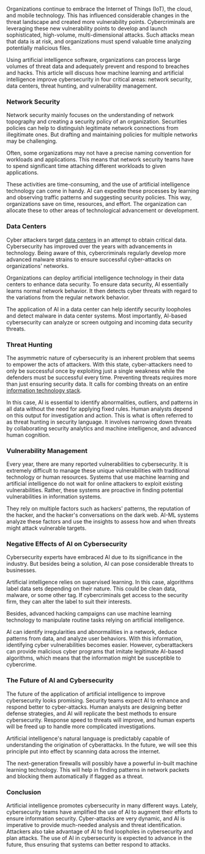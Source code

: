 Organizations continue to embrace the Internet of Things (IoT), the cloud, and mobile technology. This has influenced considerable changes in the threat landscape and created more vulnerability points. Cybercriminals are leveraging these new vulnerability points to develop and launch sophisticated, high-volume, multi-dimensional attacks. Such attacks mean that data is at risk, and organizations must spend valuable time analyzing potentially malicious files.

Using artificial intelligence software, organizations can process large volumes of threat data and adequately prevent and respond to breaches and hacks. This article will discuss how machine learning and artificial intelligence improve cybersecurity in four critical areas: network security, data centers, threat hunting, and vulnerability management.

### Network Security

Network security mainly focuses on the understanding of network topography and creating a security policy of an organization. Securities policies can help to distinguish legitimate network connections from illegitimate ones. But drafting and maintaining policies for multiple networks may be challenging.

Often, some organizations may not have a precise naming convention for workloads and applications. This means that network security teams have to spend significant time attaching different workloads to given applications.

These activities are time-consuming, and the use of artificial intelligence technology can come in handy. AI can expedite these processes by learning and observing traffic patterns and suggesting security policies. This way, organizations save on time, resources, and effort. The organization can allocate these to other areas of technological advancement or development.

### Data Centers

Cyber attackers target [data centers](https://www.cisco.com/c/en/us/solutions/data-center-virtualization/what-is-a-data-center.html) in an attempt to obtain critical data. Cybersecurity has improved over the years with advancements in technology. Being aware of this, cybercriminals regularly develop more advanced malware strains to ensure successful cyber-attacks on organizations&#39; networks.

Organizations can deploy artificial intelligence technology in their data centers to enhance data security. To ensure data security, AI essentially learns normal network behavior. It then detects cyber threats with regard to the variations from the regular network behavior.

The application of AI in a data center can help identify security loopholes and detect malware in data center systems. Most importantly, AI-based cybersecurity can analyze or screen outgoing and incoming data security threats.

### Threat Hunting

The asymmetric nature of cybersecurity is an inherent problem that seems to empower the acts of attackers. With this state, cyber-attackers need to only be successful once by exploiting just a single weakness while the defenders must be successful every time. Preventing threats requires more than just ensuring security data. It calls for combing threats on an entire [information technology stack](https://www.pcmag.com/encyclopedia/term/technology-stack).

In this case, AI is essential to identify abnormalities, outliers, and patterns in all data without the need for applying fixed rules. Human analysts depend on this output for investigation and action. This is what is often referred to as threat hunting in security language. It involves narrowing down threats by collaborating security analytics and machine intelligence, and advanced human cognition.

### Vulnerability Management

Every year, there are many reported vulnerabilities to cybersecurity. It is extremely difficult to manage these unique vulnerabilities with traditional technology or human resources. Systems that use machine learning and artificial intelligence do not wait for online attackers to exploit existing vulnerabilities. Rather, these systems are proactive in finding potential vulnerabilities in information systems.

They rely on multiple factors such as hackers&#39; patterns, the reputation of the hacker, and the hacker&#39;s conversations on the dark web. AI-ML systems analyze these factors and use the insights to assess how and when threats might attack vulnerable targets.

### Negative Effects of AI on Cybersecurity

Cybersecurity experts have embraced AI due to its significance in the industry. But besides being a solution, AI can pose considerable threats to businesses.

Artificial intelligence relies on supervised learning. In this case, algorithms label data sets depending on their nature. This could be clean data, malware, or some other tag. If cybercriminals get access to the security firm, they can alter the label to suit their interests.

Besides, advanced hacking campaigns can use machine learning technology to manipulate routine tasks relying on artificial intelligence.

AI can identify irregularities and abnormalities in a network, deduce patterns from data, and analyze user behaviors. With this information, identifying cyber vulnerabilities becomes easier. However, cyberattackers can provide malicious cyber programs that imitate legitimate AI-based algorithms, which means that the information might be susceptible to cybercrime.

### The Future of AI and Cybersecurity

The future of the application of artificial intelligence to improve cybersecurity looks promising. Security teams expect AI to enhance and respond better to cyber-attacks. Human analysts are designing better defense strategies, and AI will replicate the best methods to ensure cybersecurity. Response speed to threats will improve, and human experts will be freed up to handle more complicated investigations.

Artificial intelligence&#39;s natural language is predictably capable of understanding the origination of cyberattacks. In the future, we will see this principle put into effect by scanning data across the internet.

The next-generation firewalls will possibly have a powerful in-built machine learning technology. This will help in finding patterns in network packets and blocking them automatically if flagged as a threat.

### Conclusion

Artificial intelligence promotes cybersecurity in many different ways. Lately, cybersecurity teams have amplified the use of AI to augment their efforts to ensure information security. Cyber-attacks are very dynamic, and AI is imperative to provide much-needed analysis and threat identification. Attackers also take advantage of AI to find loopholes in cybersecurity and plan attacks. The use of AI in cybersecurity is expected to advance in the future, thus ensuring that systems can better respond to attacks.